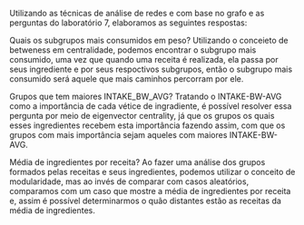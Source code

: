 Utilizando as técnicas de análise de redes e com base no grafo e as perguntas do laboratório 7, elaboramos as seguintes respostas:

Quais os subgrupos mais consumidos em peso?
  Utilizando o conceieto de betweness em centralidade, podemos encontrar o subgrupo mais consumido, uma vez que quando uma receita é realizada, ela passa por seus ingrediente e por seus respoctivos subgrupos, 
então o subgrupo mais consumido será aquele que mais caminhos percorram por ele.

Grupos que tem maiores INTAKE_BW_AVG?
  Tratando o INTAKE-BW-AVG como a importância de cada vétice de ingradiente, é possível resolver essa pergunta por meio de eigenvector centrality, já que os grupos os quais esses ingredientes recebem esta importância
fazendo assim, com que os grupos com mais importância sejam aqueles com maiores INTAKE-BW-AVG.

Média de ingredientes por receita?
  Ao fazer uma análise dos grupos formados pelas receitas e seus ingredientes, podemos utilizar o conceito de modularidade, mas ao invés de comparar com casos aleatórios, comparamos com um caso que mostre a média
de ingredientes por receita e, assim é possível determinarmos o quão distantes estão as receitas da média de ingredientes.
